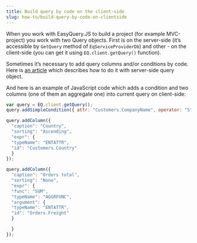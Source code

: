 ```yaml
---
title: Build query by code on the client-side
slug: how-to/build-query-by-code-on-clientside
---
```



When you work with EasyQuery.JS to build a project (for example MVC-project) you work with two Query objects. First is on the server-side (it’s accessible by `GetQuery` method of `EqServiceProviderDb`) and other - on the client-side (you can get it using `EQ.client.getQuery()` function). 

Sometimes it’s necessary to add query columns and/or conditions by code. Here is [an article](/how-to/add-columns-and-conditions-by-code) which describes how to do it with server-side query object. 

And here is an example of JavaScript code which adds a condition and two columns (one of them an aggregate one) into current query on client-side:

```js
var query = EQ.client.getQuery();
query.addSimpleCondition({ attr: "Customers.CompanyName", operator: "StartsWith", value: "A" });

query.addColumn({
  "caption": "Country",
  "sorting": "Ascending",
  "expr": {
  "typeName": "ENTATTR",
  "id": "Customers.Country"
  }
});

query.addColumn({
  "caption": "Orders total",
  "sorting": "None",
  "expr": {
  "func": "SUM",
  "typeName": "AGGRFUNC",
  "argument": {
  "typeName": "ENTATTR",
  "id": "Orders.Freight"
  }

  }
});
```